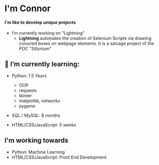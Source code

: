 # I'm Connor #
#### I'm like to develop *unique* projects ####

<!--
**con-dog/con-dog** is a ✨ _special_ ✨ repository because its `README.md` (this file) appears on your GitHub profile.
-->

- I’m currently working on "Lightning"
  - **Lightning** automates the creation of Selenium Scripts via drawing coloured boxes on webpage elements. It is a salvage project of the POC "Sillynium"


 
## 🌱 I’m currently learning: ##
- Python: 1.5 Years
  - OOP
  - requests
  - tkinter
  - matplotlib, networkx
  - pygame 

- SQL / MySQL: 8 months 

- HTML/CSS/JavaScript: 5 weeks 

## I'm working towards ##
- Python: Machine Learning
- HTML/CSS/JavaScript: Front End Development 
